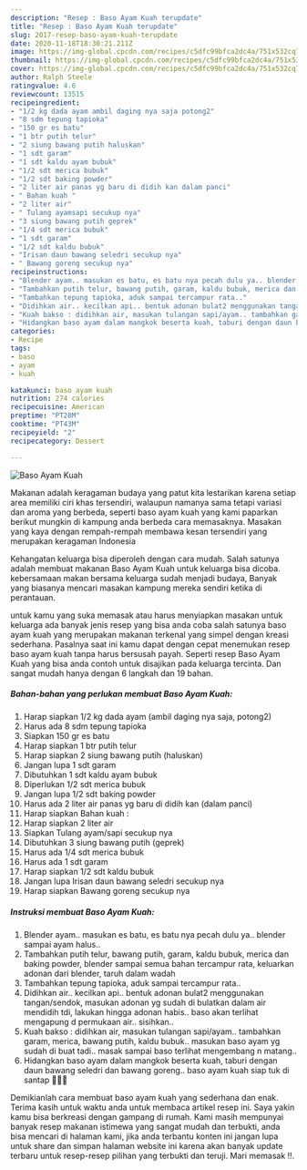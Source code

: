 ```yaml
---
description: "Resep : Baso Ayam Kuah terupdate"
title: "Resep : Baso Ayam Kuah terupdate"
slug: 2017-resep-baso-ayam-kuah-terupdate
date: 2020-11-18T18:30:21.211Z
image: https://img-global.cpcdn.com/recipes/c5dfc99bfca2dc4a/751x532cq70/baso-ayam-kuah-foto-resep-utama.jpg
thumbnail: https://img-global.cpcdn.com/recipes/c5dfc99bfca2dc4a/751x532cq70/baso-ayam-kuah-foto-resep-utama.jpg
cover: https://img-global.cpcdn.com/recipes/c5dfc99bfca2dc4a/751x532cq70/baso-ayam-kuah-foto-resep-utama.jpg
author: Ralph Steele
ratingvalue: 4.6
reviewcount: 13515
recipeingredient:
- "1/2 kg dada ayam ambil daging nya saja potong2"
- "8 sdm tepung tapioka"
- "150 gr es batu"
- "1 btr putih telur"
- "2 siung bawang putih haluskan"
- "1 sdt garam"
- "1 sdt kaldu ayam bubuk"
- "1/2 sdt merica bubuk"
- "1/2 sdt baking powder"
- "2 liter air panas yg baru di didih kan dalam panci"
- " Bahan kuah "
- "2 liter air"
- " Tulang ayamsapi secukup nya"
- "3 siung bawang putih geprek"
- "1/4 sdt merica bubuk"
- "1 sdt garam"
- "1/2 sdt kaldu bubuk"
- "Irisan daun bawang seledri secukup nya"
- " Bawang goreng secukup nya"
recipeinstructions:
- "Blender ayam.. masukan es batu, es batu nya pecah dulu ya.. blender sampai ayam halus.."
- "Tambahkan putih telur, bawang putih, garam, kaldu bubuk, merica dan baking powder, blender sampai semua bahan tercampur rata, keluarkan adonan dari blender, taruh dalam wadah"
- "Tambahkan tepung tapioka, aduk sampai tercampur rata.."
- "Didihkan air.. kecilkan api.. bentuk adonan bulat2 menggunakan tangan/sendok, masukan adonan yg sudah di bulatkan dalam air mendidih tdi, lakukan hingga adonan habis.. baso akan terlihat mengapung d permukaan air.. sisihkan.."
- "Kuah bakso : didihkan air, masukan tulangan sapi/ayam.. tambahkan garam, merica, bawang putih, kaldu bubuk.. masukan baso ayam yg sudah di buat tadi.. masak sampai baso terlihat mengembang n matang.."
- "Hidangkan baso ayam dalam mangkok beserta kuah, taburi dengan daun bawang seledri dan bawang goreng.. baso ayam kuah siap tuk di santap 🤗🍜😋"
categories:
- Recipe
tags:
- baso
- ayam
- kuah

katakunci: baso ayam kuah 
nutrition: 274 calories
recipecuisine: American
preptime: "PT28M"
cooktime: "PT43M"
recipeyield: "2"
recipecategory: Dessert

---
```



![Baso Ayam Kuah](https://img-global.cpcdn.com/recipes/c5dfc99bfca2dc4a/751x532cq70/baso-ayam-kuah-foto-resep-utama.jpg)

Makanan adalah keragaman budaya yang patut kita lestarikan karena setiap area memiliki ciri khas tersendiri, walaupun namanya sama tetapi variasi dan aroma yang berbeda, seperti baso ayam kuah yang kami paparkan berikut mungkin di kampung anda berbeda cara memasaknya. Masakan yang kaya dengan rempah-rempah membawa kesan tersendiri yang merupakan keragaman Indonesia

Kehangatan keluarga bisa diperoleh dengan cara mudah. Salah satunya adalah membuat makanan Baso Ayam Kuah untuk keluarga bisa dicoba. kebersamaan makan bersama keluarga sudah menjadi budaya, Banyak yang biasanya mencari masakan kampung mereka sendiri ketika di perantauan.



untuk kamu yang suka memasak atau harus menyiapkan masakan untuk keluarga ada banyak jenis resep yang bisa anda coba salah satunya baso ayam kuah yang merupakan makanan terkenal yang simpel dengan kreasi sederhana. Pasalnya saat ini kamu dapat dengan cepat menemukan resep baso ayam kuah tanpa harus bersusah payah.
Seperti resep Baso Ayam Kuah yang bisa anda contoh untuk disajikan pada keluarga tercinta. Dan sangat mudah hanya dengan 6 langkah dan 19 bahan.


<!--inarticleads1-->

##### Bahan-bahan yang perlukan membuat Baso Ayam Kuah:

1. Harap siapkan 1/2 kg dada ayam (ambil daging nya saja, potong2)
1. Harus ada 8 sdm tepung tapioka
1. Siapkan 150 gr es batu
1. Harap siapkan 1 btr putih telur
1. Harap siapkan 2 siung bawang putih (haluskan)
1. Jangan lupa 1 sdt garam
1. Dibutuhkan 1 sdt kaldu ayam bubuk
1. Diperlukan 1/2 sdt merica bubuk
1. Jangan lupa 1/2 sdt baking powder
1. Harus ada 2 liter air panas yg baru di didih kan (dalam panci)
1. Harap siapkan  Bahan kuah :
1. Harap siapkan 2 liter air
1. Siapkan  Tulang ayam/sapi secukup nya
1. Dibutuhkan 3 siung bawang putih (geprek)
1. Harus ada 1/4 sdt merica bubuk
1. Harus ada 1 sdt garam
1. Harap siapkan 1/2 sdt kaldu bubuk
1. Jangan lupa Irisan daun bawang seledri secukup nya
1. Harap siapkan  Bawang goreng secukup nya




<!--inarticleads2-->

##### Instruksi membuat  Baso Ayam Kuah:

1. Blender ayam.. masukan es batu, es batu nya pecah dulu ya.. blender sampai ayam halus..
1. Tambahkan putih telur, bawang putih, garam, kaldu bubuk, merica dan baking powder, blender sampai semua bahan tercampur rata, keluarkan adonan dari blender, taruh dalam wadah
1. Tambahkan tepung tapioka, aduk sampai tercampur rata..
1. Didihkan air.. kecilkan api.. bentuk adonan bulat2 menggunakan tangan/sendok, masukan adonan yg sudah di bulatkan dalam air mendidih tdi, lakukan hingga adonan habis.. baso akan terlihat mengapung d permukaan air.. sisihkan..
1. Kuah bakso : didihkan air, masukan tulangan sapi/ayam.. tambahkan garam, merica, bawang putih, kaldu bubuk.. masukan baso ayam yg sudah di buat tadi.. masak sampai baso terlihat mengembang n matang..
1. Hidangkan baso ayam dalam mangkok beserta kuah, taburi dengan daun bawang seledri dan bawang goreng.. baso ayam kuah siap tuk di santap 🤗🍜😋




Demikianlah cara membuat baso ayam kuah yang sederhana dan enak. Terima kasih untuk waktu anda untuk membaca artikel resep ini. Saya yakin kamu bisa berkreasi dengan gampang di rumah. Kami masih mempunyai banyak resep makanan istimewa yang sangat mudah dan terbukti, anda bisa mencari di halaman kami, jika anda terbantu konten ini jangan lupa untuk share dan simpan halaman website ini karena akan banyak update terbaru untuk resep-resep pilihan yang terbukti dan teruji. Mari memasak !!. 
